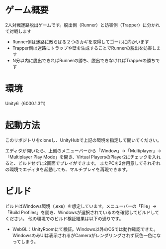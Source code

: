 # ゲーム概要
2人対戦迷路脱出ゲームです。脱出側（Runner）と妨害側（Trapper）に分かれて対戦します
- Runner側は迷路に散らばる２つのカギを取得してゴールに向かいます
- Trapper側は迷路にトラップや壁を生成することでRunnerの脱出を妨害します
- N分以内に脱出できればRunnerの勝ち、脱出できなければTrapperの勝ちです

# 環境
Unity6（6000.1.3f1）

# 起動方法
このリポジトリをcloneし、UnityHubで上記の環境を指定して開いてください。

エディタが開いたら、上側のメニューバーから「Window」→「Multiplayer」→「Multiplayer Play Mode」を開き、Virtual PlayersのPlayer2にチェックを入れると、ビルドせずに2画面でプレイができます。
またPCを2台用意してそれぞれの環境でエディタを起動しても、マルチプレイを再現できます。

# ビルド
ビルドはWindows環境（.exe）を想定しています。メニューバーの「File」→「Build Profiles」を開き、Windowsが選択されているのを確認してビルドしてください。
他の環境でのビルド検証結果は以下の通りです。
- WebGL：UnityRoomにて検証。Windows以外のOSでは動作確認できた。WindowsのみUIは表示されるがCameraがレンダリングされず灰色一色になってしまう。
